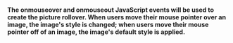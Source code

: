 #### The onmouseover and onmouseout JavaScript events will be used to create the picture rollover. When users move their mouse pointer over an image, the image's style is changed; when users move their mouse pointer off of an image, the image's default style is applied.